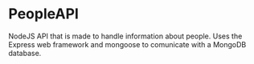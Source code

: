 # PeopleAPI

NodeJS API that is made to handle information about people. Uses the Express web framework and mongoose to comunicate with a MongoDB database.
